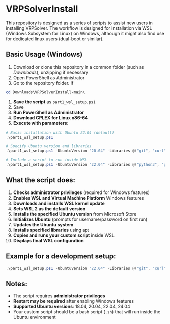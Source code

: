 # VRPSolverInstall

This repository is designed as a series of scripts to assist new users in installing VRPSolver. 
The workflow is designed for installation via WSL (Windows Subsystem for Linux) on Windows, although it might also find use for dedicated linux users (dual-boot or similar). 

## Basic Usage (Windows)

1. Download or clone this repository in a common folder (such as *Downloads*), unzipping if necessary
2. Open PowerShell as Administrator
3. Go to the repository folder. If 
  ```powershell
  cd Downloads\VRPSolverInstall-main\
  ```

1. **Save the script** as `part1_wsl_setup.ps1`
2. Save 
3. **Run PowerShell as Administrator**
4. **Download CPLEX for Linux x86-64**
5. **Execute with parameters:**

```powershell
# Basic installation with Ubuntu 22.04 (default)
.\part1_wsl_setup.ps1

# Specify Ubuntu version and libraries
.\part1_wsl_setup.ps1 -UbuntuVersion "20.04" -Libraries @("git", "curl", "vim", "build-essential")

# Include a script to run inside WSL
.\part1_wsl_setup.ps1 -UbuntuVersion "22.04" -Libraries @("python3", "python3-pip") -ScriptToRun "C:\path\to\your\script.sh"
```

## What the script does:

1. **Checks administrator privileges** (required for Windows features)
2. **Enables WSL and Virtual Machine Platform** Windows features
3. **Downloads and installs WSL kernel update**
4. **Sets WSL 2 as the default version**
5. **Installs the specified Ubuntu version** from Microsoft Store
6. **Initializes Ubuntu** (prompts for username/password on first run)
7. **Updates the Ubuntu system**
8. **Installs specified libraries** using apt
9. **Copies and runs your custom script** inside WSL
10. **Displays final WSL configuration**

## Example for a development setup:

```powershell
.\part1_wsl_setup.ps1 -UbuntuVersion "22.04" -Libraries @("git", "curl", "wget", "build-essential", "python3", "python3-pip", "nodejs", "npm") -ScriptToRun "C:\dev\setup-dev-environment.sh"
```

## Notes:

- The script requires **administrator privileges**
- **Restart may be required** after enabling Windows features
- **Supported Ubuntu versions**: 18.04, 20.04, 22.04, 24.04
- Your custom script should be a bash script (`.sh`) that will run inside the Ubuntu environment
